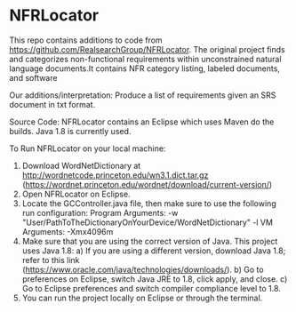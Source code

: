 NFRLocator
==========
This repo contains additions to code from https://github.com/RealsearchGroup/NFRLocator. 
The original project finds and categorizes non-functional requirements within unconstrained natural language documents.It contains NFR category listing, labeled documents, and software

Our additions/interpretation:
Produce a list of requirements given an SRS document in txt format. 

Source Code:
NFRLocator contains an Eclipse which uses Maven do the builds.  Java 1.8 is currently used.

To Run NFRLocator on your local machine:
1. Download WordNetDictionary at http://wordnetcode.princeton.edu/wn3.1.dict.tar.gz (https://wordnet.princeton.edu/wordnet/download/current-version/)
2. Open NFRLocator on Eclipse. 
3. Locate the GCController.java file, then make sure to use the following run configuration:
    Program Arguments: -w "User/PathToTheDictionaryOnYourDevice/WordNetDictionary" -l
    VM Arguments: -Xmx4096m  
4. Make sure that you are using the correct version of Java. This project uses Java 1.8:
  a) If you are using a different version, download Java 1.8; refer to this link (https://www.oracle.com/java/technologies/downloads/).
  b) Go to preferences on Eclipse, switch Java JRE to 1.8, click apply, and close.
  c) Go to Eclipse preferences and switch compiler compliance level to 1.8.
5. You can run the project locally on Eclipse or through the terminal.
